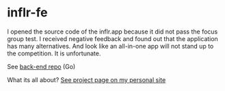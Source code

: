 # inflr-fe

I opened the source code of the inflr.app because it did not pass the focus group test. I received negative feedback and found out that the application has many alternatives. And look like an all-in-one app will not stand up to the competition. It is unfortunate.

See [back-end repo](https://github.com/kiselev-nikolay/inflr-be) (Go)

What its all about? [See project page on my personal site](https://nikolai.works/inflrappv1)
